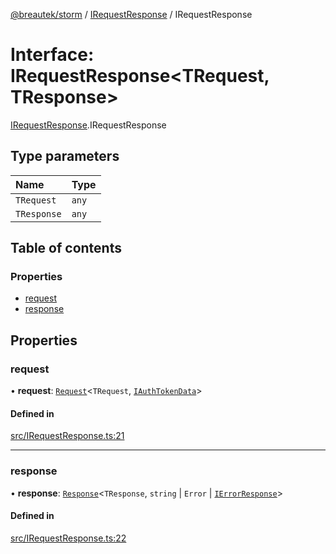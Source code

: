 [@breautek/storm](../README.md) / [IRequestResponse](../modules/IRequestResponse.md) / IRequestResponse

# Interface: IRequestResponse<TRequest, TResponse\>

[IRequestResponse](../modules/IRequestResponse.md).IRequestResponse

## Type parameters

| Name | Type |
| :------ | :------ |
| `TRequest` | `any` |
| `TResponse` | `any` |

## Table of contents

### Properties

- [request](IRequestResponse.IRequestResponse-1.md#request)
- [response](IRequestResponse.IRequestResponse-1.md#response)

## Properties

### request

• **request**: [`Request`](../classes/Request.Request-1.md)<`TRequest`, [`IAuthTokenData`](IAuthTokenData.IAuthTokenData-1.md)\>

#### Defined in

[src/IRequestResponse.ts:21](https://github.com/breautek/storm/blob/72412c9/src/IRequestResponse.ts#L21)

___

### response

• **response**: [`Response`](../classes/Response.Response-1.md)<`TResponse`, `string` \| `Error` \| [`IErrorResponse`](StormError.IErrorResponse.md)\>

#### Defined in

[src/IRequestResponse.ts:22](https://github.com/breautek/storm/blob/72412c9/src/IRequestResponse.ts#L22)
